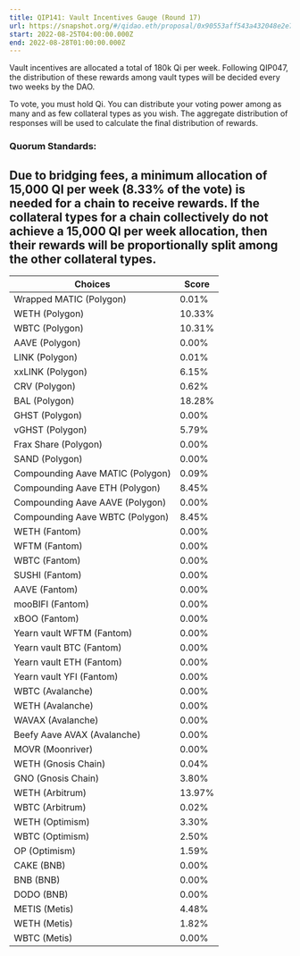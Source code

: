 ```yaml
---
title: QIP141: Vault Incentives Gauge (Round 17)
url: https://snapshot.org/#/qidao.eth/proposal/0x90553aff543a432048e2e7cc8dfdbc1f23f8fcecee19cf61caa038b22df66c90
start: 2022-08-25T04:00:00.000Z
end: 2022-08-28T01:00:00.000Z
---
```

Vault incentives are allocated a total of 180k Qi per week. Following QIP047, the distribution of these rewards among vault types will be decided every two weeks by the DAO.

To vote, you must hold Qi. You can distribute your voting power among as many and as few collateral types as you wish. The aggregate distribution of responses will be used to calculate the final distribution of rewards.

### Quorum Standards:

Due to bridging fees, a minimum allocation of 15,000 QI per week (8.33% of the vote) is needed for a chain to receive rewards. If the collateral types for a chain collectively do not achieve a 15,000 QI per week allocation, then their rewards will be proportionally split among the other collateral types.
---
| Choices | Score |
| --- | --- |
| Wrapped MATIC (Polygon) | 0.01% |
| WETH (Polygon) | 10.33% |
| WBTC (Polygon) | 10.31% |
| AAVE (Polygon) | 0.00% |
| LINK (Polygon) | 0.01% |
| xxLINK (Polygon) | 6.15% |
| CRV (Polygon) | 0.62% |
| BAL (Polygon) | 18.28% |
| GHST (Polygon) | 0.00% |
| vGHST (Polygon) | 5.79% |
| Frax Share (Polygon) | 0.00% |
| SAND (Polygon) | 0.00% |
| Compounding Aave MATIC (Polygon) | 0.09% |
| Compounding Aave ETH (Polygon) | 8.45% |
| Compounding Aave AAVE (Polygon) | 0.00% |
| Compounding Aave WBTC (Polygon) | 8.45% |
| WETH (Fantom) | 0.00% |
| WFTM (Fantom) | 0.00% |
| WBTC (Fantom) | 0.00% |
| SUSHI (Fantom) | 0.00% |
| AAVE (Fantom) | 0.00% |
| mooBIFI (Fantom) | 0.00% |
| xBOO (Fantom) | 0.00% |
| Yearn vault WFTM (Fantom) | 0.00% |
| Yearn vault BTC (Fantom) | 0.00% |
| Yearn vault ETH (Fantom) | 0.00% |
| Yearn vault YFI (Fantom) | 0.00% |
| WBTC (Avalanche) | 0.00% |
| WETH (Avalanche) | 0.00% |
| WAVAX (Avalanche) | 0.00% |
| Beefy Aave AVAX (Avalanche) | 0.00% |
| MOVR (Moonriver) | 0.00% |
| WETH (Gnosis Chain) | 0.04% |
| GNO (Gnosis Chain) | 3.80% |
| WETH (Arbitrum) | 13.97% |
| WBTC (Arbitrum) | 0.02% |
| WETH (Optimism) | 3.30% |
| WBTC (Optimism) | 2.50% |
| OP (Optimism) | 1.59% |
| CAKE (BNB) | 0.00% |
| BNB (BNB) | 0.00% |
| DODO (BNB) | 0.00% |
| METIS (Metis) | 4.48% |
| WETH (Metis) | 1.82% |
| WBTC (Metis) | 0.00% |

